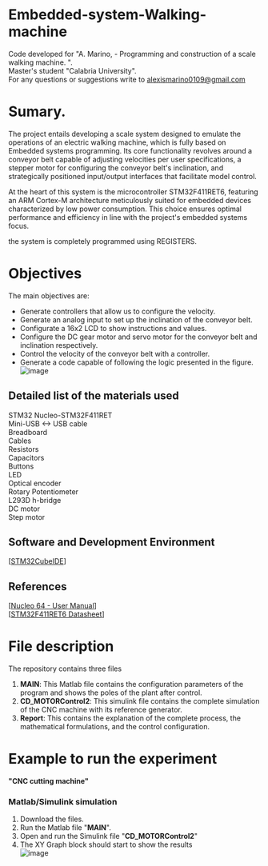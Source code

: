 # Embedded-system-Walking-machine

Code developed for "A. Marino, - Programming and construction of a scale walking machine. ".  
Master's student "Calabria University".  
For any questions or suggestions write to alexismarino0109@gmail.com


# Sumary.
The project entails developing a scale system designed to emulate the operations of an electric walking machine, which is fully based on Embedded systems programming. Its core functionality revolves around a conveyor belt capable of adjusting velocities per user specifications, a stepper motor for configuring the conveyor belt's inclination, and strategically positioned input/output interfaces that facilitate model control.

At the heart of this system is the microcontroller STM32F411RET6, featuring an ARM Cortex-M architecture meticulously suited for embedded devices characterized by low power consumption. This choice ensures optimal performance and efficiency in line with the project's embedded systems focus.

the system is completely programmed using REGISTERS.

# Objectives   
The main objectives are:
-	Generate controllers that allow us to configure the velocity.
-	Generate an analog input to set up the inclination of the conveyor belt.
-	Configurate a 16x2 LCD to show instructions and values.
-	Configure the DC gear motor and servo motor for the conveyor belt and inclination respectively.  
-	Control the velocity of the conveyor belt with a controller. 
-	Generate a code capable of following the logic presented in the figure.
![image](https://github.com/fercho-0109/Embedded-system-Walking-machine/assets/40362695/ebde29f8-2838-4d8d-a130-a5d584483453)

## Detailed list of the materials used
STM32 Nucleo-STM32F411RET  
Mini-USB <-> USB cable  
Breadboard  
Cables  
Resistors  
Capacitors  
Buttons  
LED  
Optical encoder   
Rotary Potentiometer  
L293D h-bridge  
DC motor   
Step motor
## Software and Development Environment
[[STM32CubeIDE](https://www.st.com/en/development-tools/stm32cubeide.html#tools-software)]
## References
[[Nucleo 64 - User Manual](https://www.st.com/resource/en/user_manual/dm00105823-stm32-nucleo-64-boards-mb1136-stmicroelectronics.pdf)]  
[[STM32F411RET6 Datasheet](https://www.alldatasheet.com/datasheet-pdf/pdf/1009260/STMICROELECTRONICS/STM32F411RET6.html)]



# File description
The repository contains three files
1. **MAIN**: This Matlab file contains the configuration parameters of the program and shows the poles of the plant after control.
2. **CD_MOTORControl2**: This simulink file contains the complete simulation of the CNC machine with its reference generator.
3. **Report**: This contains the explanation of the complete process, the mathematical formulations, and the control configuration.


# Example to run the experiment  
**"CNC cutting machine"**
### Matlab/Simulink simulation 
1. Download the files. 
2. Run the Matlab file "**MAIN**".
3. Open and run the Simulink file "**CD_MOTORControl2**"
4. The XY Graph block should start to show the results  
![image](https://github.com/fercho-0109/CNC-2D-cutting-machine-Control/assets/40362695/fdf0f90a-b552-409e-ade6-690a95bdbeeb)



